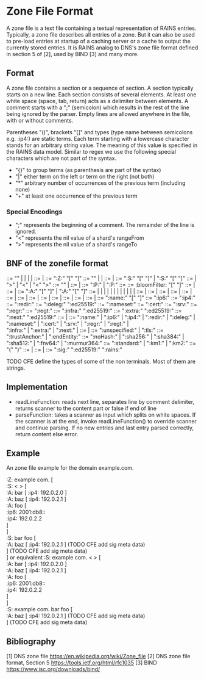 # Zone File Format

A zone file is a text file containing a textual representation of RAINS entries.
Typically, a zone file describes all entries of a zone. But it can also be used
to pre-load entries at startup of a caching server or a cache to output the
currently stored entries. It is RAINS analog to DNS's zone file format defined
in section 5 of [2], used by BIND [3] and many more.

## Format

A zone file contains a section or a sequence of section. A section typically
starts on a new line. Each section consists of several elements. At least one
white space (space, tab, return) acts as a delimiter between elements. A comment
starts with a ";" (semicolon) which results in the rest of the line being
ignored by the parser. Empty lines are allowed anywhere in the file, with or
without comments.

Parentheses "()", brackets "[]" and types (type name between semicolons e.g.
:ip4:) are static terms. Each term starting with a lowercase character stands
for an arbitrary string value. The meaning of this value is specified in the
RAINS data model. Similar to regex we use the following special characters which
are not part of the syntax.

- "{}" to group terms (as parenthesis are part of the syntax)
- "|" either term on the left or term on the right (not both)
- "\*" arbitrary number of occurrences of the previous term (including none)
- "\+" at least one occurrence of the previous term

### Special Encodings

- ";" represents the beginning of a comment. The remainder of the line is
  ignored.
- "<" represents the nil value of a shard's rangeFrom
- ">" represents the nil value of a shard's rangeTo


## BNF of the zonefile format

<sections> ::= "" | <sections> <assertion> | <sections> <shard> | <sections> <pshard> | <sections> <zone>
<zone> ::= <zoneBody> | <zoneBody> <annotation>
<zoneBody> ::= ":Z:" <subjectZone> <context> "[" <zoneContent> "]"
<zoneContent> ::= "" | <zoneContent> <assertion> | <zoneContent> <shard>
<shard> ::= <shardBody> | <shardBody> <annotation>
<shardBody> ::= ":S:" <shardRange> "[" <shardContent> "]" | ":S:" <subjectZone> <context> <shardRange> "[" <shardContent> "]"
<shardRange> ::= <rangeBegin> <rangeEnd> | <rangeBegin> ">" | "<" <rangeEnd> | "<" ">"
<shardContent> ::= "" | <shardContent> <assertion>
<pshard> ::= <pshardBody> | <pshardBody> <annotation>
<pshardBody> ::= ":P:" <shardRange> <pshardContent> | ":P:" <subjectZone> <context> <shardRange> <pshardContent>
<pshardContent> ::= <bloomFilter>
<bloomFilter> ::= :bloomFilter: "[" <hashTypes> "]" <nofHashFunctions> <bfOpMode> <bloomFilterData>
<hashTypes> ::= <hashType> | <hashTypes> <hashType>
<assertion> ::= <assertionBody> | <assertionBody> <annotation>
<assertionBody> ::= ":A:" <name> "[" <objects> "]" | ":A:" <name> <subjectZone> <context> "[" <objects> "]"
<objects> ::= <name> | <ip6> | <ip4> | <redir> | <deleg> | <nameset> | <cert> | <srv> | <regr> | <regt> | <infra> | <extra> | <next>
<name> ::= <namebody> | <name> <namebody>
<ip6> ::= <ip6body> | <ip6> <ip6body>
<ip4> ::= <ip4body> | <ip4> <ip4body>
<redir> ::= <redirbody> | <redir> <redirbody>
<deleg> ::= <delegbody> | <deleg> <delegbody>
<nameset> ::= <namesetbody> | <nameset> <namesetbody>
<cert> ::= <certbody> | <cert> <certbody>
<srv> ::= <srvbody> | <srv> <srvbody>
<regr> ::= <regrbody> | <regr> <regrbody>
<regt> ::= <regtbody> | <regt> <regtbody>
<infra> ::= <infrabody> | <infra> <infrabody>
<extra> ::= <extrabody> | <extra> <extrabody>
<next> ::= <nextbody> | <next> <nextbody>
<namebody> ::= ":name:" <cname> "[" <objectTypes> "]"
<ip6body> ::= ":ip6:" <ip6Addr>
<ip4body> ::= ":ip4:" <ip4Addr>
<redirbody> ::= ":redir:" <redirname>
<delegbody> ::= ":deleg:" ":ed25519:" <keyphase> <publicKeyData>
<namesetbody> ::= ":nameset:" <freeText>
<certbody> ::= ":cert:" <protocolType> <certificatUsage> <hashType> <certData>
<srvbody> ::= ":srv:" <serviceName> <port> <priority>
<regrbody> ::= ":regr:" <freeText>
<regtbody> ::= ":regt:" <freeText>
<infrabody> ::= ":infra:" ":ed25519:" <keyphase> <publicKeyData>
<extrabody> ::= ":extra:" ":ed25519:" <keyspace> <keyphase> <publicKeyData>
<nextbody> ::= ":next:" ":ed25519:" <keyphase> <publicKeyData> <validFrom> <validSince>
<objectTypes> ::= <objectType> | <objectTypes> <objectType>
<objectType> ::= ":name:" | ":ip6:" | ":ip4:" | ":redir:" | ":deleg:" |  
                 ":nameset:" | ":cert:" | ":srv:" | ":regr:" | ":regt:" |  
                 ":infra:" | ":extra:" | ":next:" |
<freeText> ::= <word> | <freeText> <word>
<protocolType> ::= ":unspecified:" | ":tls:"
<certificatUsage> ::= ":trustAnchor:" | ":endEntity:"
<hashType> ::= ":noHash:" | ":sha256:" | ":sha384:" | ":sha512:" | ":fnv64:" | ":murmur364:"
<bfOpMode> ::= ":standard:" | ":km1:" | ":km2:"
<annotation> ::= "(" <annotationBody> ")"
<annotationBody> ::= <signature> | <annotationBody> <signature>
<signature> ::= <sigMetaData> | <sigMetaData> <signatureData>
<sigMetaData> ::= ":sig:" ":ed25519:" ":rains:" <keyphase> <validFrom> <validSince>

TODO CFE define the types of some of the non terminals. Most of them are strings.

## Implementation

- readLineFunction: reads next line, separates line by comment delimiter,
  returns scanner to the content part or false if end of line
- parseFunction: takes a scanner as input which splits on white spaces. If the
  scanner is at the end, invoke readLineFunction() to override scanner and
  continue parsing. If no new entries and last entry parsed correctly, return
  content else error.

## Example

An zone file example for the domain example.com.

:Z: example com. [  
    :S: < > [  
        :A: bar  [ :ip4: 192.0.2.0 ]  
        :A: baz  [ :ip4: 192.0.2.1 ]  
        :A: foo [  
                :ip6:      2001:db8::  
                :ip4:      192.0.2.2  
        ]  
    ]  
    :S: bar foo [  
        :A: baz  [ :ip4: 192.0.2.1 ] (TODO CFE add sig meta data)  
    ] (TODO CFE add sig meta data)  
]
or equivalent
:S: example com. < > [  
    :A: bar  [ :ip4: 192.0.2.0 ]  
    :A: baz  [ :ip4: 192.0.2.1 ]  
    :A: foo [  
            :ip6:      2001:db8::  
            :ip4:      192.0.2.2  
    ]  
]  
:S: example com. bar foo [  
    :A: baz  [ :ip4: 192.0.2.1 ] (TODO CFE add sig meta data)  
] (TODO CFE add sig meta data)  

## Bibliography
[1] DNS zone file https://en.wikipedia.org/wiki/Zone_file
[2] DNS zone file format, Section 5 https://tools.ietf.org/html/rfc1035
[3] BIND https://www.isc.org/downloads/bind/